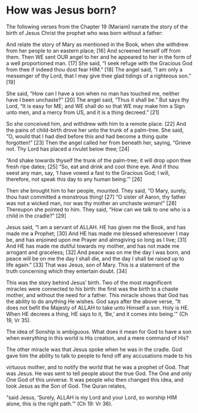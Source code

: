 How was Jesus born?
===================

The following verses from the Chapter 19 (Mariam) narrate the story of
the birth of Jesus Christ the prophet who was born without a father:

And relate the story of Mary as mentioned in the Book, when she withdrew
from her people to an eastern place; [16] And screened herself off from
them. Then WE sent OUR angel to her and he appeared to her in the form
of a well proportioned man. [17] She said, “I seek refuge with the
Gracious God from thee if indeed thou dost fear HIM.” [18] The angel
said, “I am only a messenger of thy Lord, that I may give thee glad
tidings of a righteous son.” [19]

She said, “How can I have a son when no man has touched me, neither have
I been unchaste?” [20] The angel said, “Thus it shall be.” But says thy
Lord, “It is easy for ME; and WE shall do so that WE may make him a Sign
unto men, and a mercy from US, and it is a thing decreed.” [21]

So she conceived him, and withdrew with him to a remote place. [22] And
the pains of child-birth drove her unto the trunk of a palm-tree. She
said, “O, would that I had died before this and had become a thing quite
forgotten!” [23] Then the angel called her from beneath her, saying,
“Grieve not. Thy Lord has placed a rivulet below thee; [24]

“And shake towards thyself the trunk of the palm-tree; it will drop upon
thee fresh ripe dates; [25] “So, eat and drink and cool thine eye. And
if thou seest any man, say, ‘I have vowed a fast to the Gracious God; I
will, therefore, not speak this day to any human being.’” [26]

Then she brought him to her people, mounted. They said, “O Mary, surely,
thou hast committed a monstrous thing! [27] “O sister of Aaron, thy
father was not a wicked man, nor was thy mother an unchaste woman!” [28]
Thereupon she pointed to him. They said, “How can we talk to one who is
a child in the cradle?” [29]

Jesus said, “I am a servant of ALLAH. HE has given me the Book, and has
made me a Prophet; [30] And HE has made me blessed wheresoever I may be,
and has enjoined upon me Prayer and almsgiving so long as I live; [31]
And HE has made me dutiful towards my mother, and has not made me
arrogant and graceless; [32] And peace was on me the day I was born, and
peace will be on me the day I shall die, and the day I shall be raised
up to life again.” [33] That was Jesus, son of Mary. This is a statement
of the truth concerning which they entertain doubt. [34]

This was the story behind Jesus’ birth. Two of the most magnificent
miracles were connected to his birth: the first was the birth to a
chaste mother, and without the need for a father. This miracle shows
that God has the ability to do anything He wishes. God says after the
above verse, “It does not befit the Majesty of ALLAH to take unto
Himself a son. Holy is HE. When HE decrees a thing, HE says to it, ‘Be,’
and it comes into being.’” (Ch 19, Vr 35).

The idea of Sonship is ambiguous. What does it mean for God to have a
son when everything in this world is His creation, and a mere command of
His?

The other miracle was that Jesus spoke when he was in the cradle. God
gave him the ability to talk to people to fend off any accusations made
to his

virtuous mother, and to notify the world that he was a prophet of God.
That was Jesus. He was sent to tell people about the true God. The One
and only One God of this universe. It was people who then changed this
idea, and took Jesus as the Son of God. The Quran relates,

“said Jesus, ‘Surely, ALLAH is my Lord and your Lord, so worship HIM
alone, this is the right path.’” (Ch 19: Vr 36).


